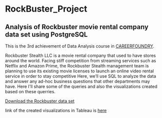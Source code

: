 # RockBuster_Project
## Analysis of Rockbuster movie rental company data set using PostgreSQL
This is the 3rd achievement of Data Analysis course in [CAREERFOUNDRY](https://careerfoundry.com). 

Rockbuster Stealth LLC is a movie rental company that used to have stores around the
world. Facing stiff competition from streaming services such as Netflix and Amazon Prime,
the Rockbuster Stealth management team is planning to use its existing movie licenses to
launch an online video rental service in order to stay competitive
Here, we’ll use SQL to analyze the data and answer any
ad-hoc business questions that other departments may have. 
Here I'll share some of the queries and also the visualizations created based on these querries.

[Download the Rockbuster data set](http://www.postgresqltutorial.com/wp-content/uploads/2019/05/dvdrental.zip)

link of the created visualizations in Tableau is [here](https://public.tableau.com/app/profile/toomaj.foroud/viz/RockbusterVisualization/Rating?publish=yes)
